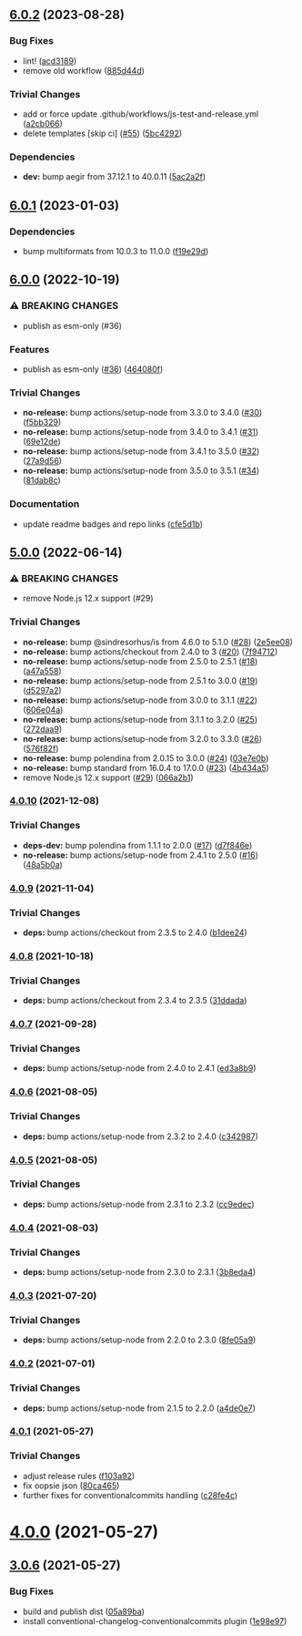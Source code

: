 ## [6.0.2](https://github.com/ipld/js-ipld-garbage/compare/v6.0.1...v6.0.2) (2023-08-28)


### Bug Fixes

* lint! ([acd3189](https://github.com/ipld/js-ipld-garbage/commit/acd3189fb93a635f6bf3e5ce19d4ae579d4e742d))
* remove old workflow ([885d44d](https://github.com/ipld/js-ipld-garbage/commit/885d44d9058b3c93f0fa19b1a87bb2233d46e5d7))


### Trivial Changes

* add or force update .github/workflows/js-test-and-release.yml ([a2cb066](https://github.com/ipld/js-ipld-garbage/commit/a2cb066b732972a2090fe911e9b9ef02be5df796))
* delete templates [skip ci] ([#55](https://github.com/ipld/js-ipld-garbage/issues/55)) ([5bc4292](https://github.com/ipld/js-ipld-garbage/commit/5bc4292253cf94153184ff73026b5cb8d90b3398))


### Dependencies

* **dev:** bump aegir from 37.12.1 to 40.0.11 ([5ac2a2f](https://github.com/ipld/js-ipld-garbage/commit/5ac2a2fa179ad07c797e1dc4d6bb111fc96cd98f))

## [6.0.1](https://github.com/ipld/js-ipld-garbage/compare/v6.0.0...v6.0.1) (2023-01-03)


### Dependencies

* bump multiformats from 10.0.3 to 11.0.0 ([f19e29d](https://github.com/ipld/js-ipld-garbage/commit/f19e29d7f734edd6891c211561ba6f031c69dc1f))

## [6.0.0](https://github.com/ipld/js-ipld-garbage/compare/v5.0.0...v6.0.0) (2022-10-19)


### ⚠ BREAKING CHANGES

* publish as esm-only (#36)

### Features

* publish as esm-only ([#36](https://github.com/ipld/js-ipld-garbage/issues/36)) ([464080f](https://github.com/ipld/js-ipld-garbage/commit/464080fac554f50ce97d97760a24a79ef692a6b2))


### Trivial Changes

* **no-release:** bump actions/setup-node from 3.3.0 to 3.4.0 ([#30](https://github.com/ipld/js-ipld-garbage/issues/30)) ([f5bb329](https://github.com/ipld/js-ipld-garbage/commit/f5bb3295e22b1b41f1012d021300f9a76bcb79ae))
* **no-release:** bump actions/setup-node from 3.4.0 to 3.4.1 ([#31](https://github.com/ipld/js-ipld-garbage/issues/31)) ([69e12de](https://github.com/ipld/js-ipld-garbage/commit/69e12de49701f691aadbde43ce31c00be992c09f))
* **no-release:** bump actions/setup-node from 3.4.1 to 3.5.0 ([#32](https://github.com/ipld/js-ipld-garbage/issues/32)) ([27a9d56](https://github.com/ipld/js-ipld-garbage/commit/27a9d56c9ed2c577ede2afb2cd326c7584eb395c))
* **no-release:** bump actions/setup-node from 3.5.0 to 3.5.1 ([#34](https://github.com/ipld/js-ipld-garbage/issues/34)) ([81dab8c](https://github.com/ipld/js-ipld-garbage/commit/81dab8cf01b7d05ea7cc358faf84018f5023bc75))


### Documentation

* update readme badges and repo links ([cfe5d1b](https://github.com/ipld/js-ipld-garbage/commit/cfe5d1b3550a339782a414fabb399461edee7547))

## [5.0.0](https://github.com/rvagg/js-ipld-garbage/compare/v4.0.10...v5.0.0) (2022-06-14)


### ⚠ BREAKING CHANGES

* remove Node.js 12.x support (#29)

### Trivial Changes

* **no-release:** bump @sindresorhus/is from 4.6.0 to 5.1.0 ([#28](https://github.com/rvagg/js-ipld-garbage/issues/28)) ([2e5ee08](https://github.com/rvagg/js-ipld-garbage/commit/2e5ee089be8c5ea70128bdb795acdfc6b2880a80))
* **no-release:** bump actions/checkout from 2.4.0 to 3 ([#20](https://github.com/rvagg/js-ipld-garbage/issues/20)) ([7f94712](https://github.com/rvagg/js-ipld-garbage/commit/7f947129b03f578d3add889a9e9a2717461a1267))
* **no-release:** bump actions/setup-node from 2.5.0 to 2.5.1 ([#18](https://github.com/rvagg/js-ipld-garbage/issues/18)) ([a47a558](https://github.com/rvagg/js-ipld-garbage/commit/a47a558a73e733539e0d1a797b4b1e26ebffa891))
* **no-release:** bump actions/setup-node from 2.5.1 to 3.0.0 ([#19](https://github.com/rvagg/js-ipld-garbage/issues/19)) ([d5297a2](https://github.com/rvagg/js-ipld-garbage/commit/d5297a26ade5676b4180a32c86bc1c6073e26461))
* **no-release:** bump actions/setup-node from 3.0.0 to 3.1.1 ([#22](https://github.com/rvagg/js-ipld-garbage/issues/22)) ([606e04a](https://github.com/rvagg/js-ipld-garbage/commit/606e04aee70071d2f2c7b397050efe2c5cdd2252))
* **no-release:** bump actions/setup-node from 3.1.1 to 3.2.0 ([#25](https://github.com/rvagg/js-ipld-garbage/issues/25)) ([272daa9](https://github.com/rvagg/js-ipld-garbage/commit/272daa97ad768000197587baf3bc99645e07ceb9))
* **no-release:** bump actions/setup-node from 3.2.0 to 3.3.0 ([#26](https://github.com/rvagg/js-ipld-garbage/issues/26)) ([576f82f](https://github.com/rvagg/js-ipld-garbage/commit/576f82f6bf1d9d62ac7a22e5c274e915d8f64f77))
* **no-release:** bump polendina from 2.0.15 to 3.0.0 ([#24](https://github.com/rvagg/js-ipld-garbage/issues/24)) ([03e7e0b](https://github.com/rvagg/js-ipld-garbage/commit/03e7e0b2fab5ba458ef0355287a6b2c9cdebbc37))
* **no-release:** bump standard from 16.0.4 to 17.0.0 ([#23](https://github.com/rvagg/js-ipld-garbage/issues/23)) ([4b434a5](https://github.com/rvagg/js-ipld-garbage/commit/4b434a5fc5ba6aa00c174972d517ee14616f9034))
* remove Node.js 12.x support ([#29](https://github.com/rvagg/js-ipld-garbage/issues/29)) ([066a2b1](https://github.com/rvagg/js-ipld-garbage/commit/066a2b1a76fa5e0774482b46065aab0adbdbc561))

### [4.0.10](https://github.com/rvagg/js-ipld-garbage/compare/v4.0.9...v4.0.10) (2021-12-08)


### Trivial Changes

* **deps-dev:** bump polendina from 1.1.1 to 2.0.0 ([#17](https://github.com/rvagg/js-ipld-garbage/issues/17)) ([d7f846e](https://github.com/rvagg/js-ipld-garbage/commit/d7f846ef12bb3a4f0f77ee823f120210e1e5992a))
* **no-release:** bump actions/setup-node from 2.4.1 to 2.5.0 ([#16](https://github.com/rvagg/js-ipld-garbage/issues/16)) ([48a5b0a](https://github.com/rvagg/js-ipld-garbage/commit/48a5b0a919e7d4d6cdced42690fc31ba9adf9d08))

### [4.0.9](https://github.com/rvagg/js-ipld-garbage/compare/v4.0.8...v4.0.9) (2021-11-04)


### Trivial Changes

* **deps:** bump actions/checkout from 2.3.5 to 2.4.0 ([b1dee24](https://github.com/rvagg/js-ipld-garbage/commit/b1dee24867b38b299e79c7864b6a1b68d1342d98))

### [4.0.8](https://github.com/rvagg/js-ipld-garbage/compare/v4.0.7...v4.0.8) (2021-10-18)


### Trivial Changes

* **deps:** bump actions/checkout from 2.3.4 to 2.3.5 ([31ddada](https://github.com/rvagg/js-ipld-garbage/commit/31ddada2ce9d2c55b2cd964f6d05ef1b8b3853d0))

### [4.0.7](https://github.com/rvagg/js-ipld-garbage/compare/v4.0.6...v4.0.7) (2021-09-28)


### Trivial Changes

* **deps:** bump actions/setup-node from 2.4.0 to 2.4.1 ([ed3a8b9](https://github.com/rvagg/js-ipld-garbage/commit/ed3a8b97129db87e71a48a45f1827ba3d52a581c))

### [4.0.6](https://github.com/rvagg/js-ipld-garbage/compare/v4.0.5...v4.0.6) (2021-08-05)


### Trivial Changes

* **deps:** bump actions/setup-node from 2.3.2 to 2.4.0 ([c342987](https://github.com/rvagg/js-ipld-garbage/commit/c34298748773b0f0951bb7a8ca05aea47f7c5f11))

### [4.0.5](https://github.com/rvagg/js-ipld-garbage/compare/v4.0.4...v4.0.5) (2021-08-05)


### Trivial Changes

* **deps:** bump actions/setup-node from 2.3.1 to 2.3.2 ([cc9edec](https://github.com/rvagg/js-ipld-garbage/commit/cc9edec4eb0dec44696755d32ce33dcac19837c4))

### [4.0.4](https://github.com/rvagg/js-ipld-garbage/compare/v4.0.3...v4.0.4) (2021-08-03)


### Trivial Changes

* **deps:** bump actions/setup-node from 2.3.0 to 2.3.1 ([3b8eda4](https://github.com/rvagg/js-ipld-garbage/commit/3b8eda4d558f00ac736779ed96b22989c4f2bb19))

### [4.0.3](https://github.com/rvagg/js-ipld-garbage/compare/v4.0.2...v4.0.3) (2021-07-20)


### Trivial Changes

* **deps:** bump actions/setup-node from 2.2.0 to 2.3.0 ([8fe05a9](https://github.com/rvagg/js-ipld-garbage/commit/8fe05a9e6ade17a3337172b2d73279521d348f96))

### [4.0.2](https://github.com/rvagg/js-ipld-garbage/compare/v4.0.1...v4.0.2) (2021-07-01)


### Trivial Changes

* **deps:** bump actions/setup-node from 2.1.5 to 2.2.0 ([a4de0e7](https://github.com/rvagg/js-ipld-garbage/commit/a4de0e7dc48fbd2ec6794e8c2d28387f97c648f5))

### [4.0.1](https://github.com/rvagg/js-ipld-garbage/compare/v4.0.0...v4.0.1) (2021-05-27)


### Trivial Changes

* adjust release rules ([f103a92](https://github.com/rvagg/js-ipld-garbage/commit/f103a92726ef58911042a6580366892bd6ac40d8))
* fix oopsie json ([80ca465](https://github.com/rvagg/js-ipld-garbage/commit/80ca4652afa5a336bf49d0ca63d197a274a9bdeb))
* further fixes for conventionalcommits handling ([c28fe4c](https://github.com/rvagg/js-ipld-garbage/commit/c28fe4cdc4bfe4b580b7b137ab327ebb2ca9cc46))

# [4.0.0](https://github.com/rvagg/js-ipld-garbage/compare/v3.0.6...v4.0.0) (2021-05-27)

## [3.0.6](https://github.com/rvagg/js-ipld-garbage/compare/v3.0.5...v3.0.6) (2021-05-27)


### Bug Fixes

* build and publish dist ([05a89ba](https://github.com/rvagg/js-ipld-garbage/commit/05a89bae3cccb9be132d86ad00b66a5fb62734d1))
* install conventional-changelog-conventionalcommits plugin ([1e98e97](https://github.com/rvagg/js-ipld-garbage/commit/1e98e9789c72c9a34741640d078bc8ec86997e8b))
